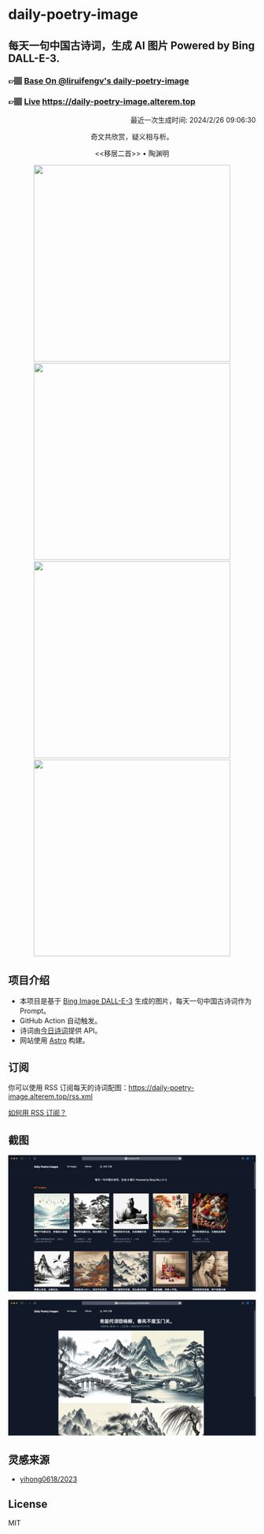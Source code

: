
# daily-poetry-image

## 每天一句中国古诗词，生成 AI 图片 Powered by Bing DALL-E-3.

### 👉🏽 [Base On @liruifengv's daily-poetry-image](https://github.com/liruifengv/daily-poetry-image)

### 👉🏽 [Live](https://daily-poetry-image.alterem.top/) https://daily-poetry-image.alterem.top

<p align="right">
  最近一次生成时间: 2024/2/26 09:06:30
</p>
<p align="center">
奇文共欣赏，疑义相与析。
</p>
<p align="center">
<<移居二首>> • 陶渊明
</p>
<p align="center">
<img src="https://tse4.mm.bing.net/th/id/OIG1.wl7229.krLvZVYqU1kGa" height="400" width="400" />
<img src="https://tse3.mm.bing.net/th/id/OIG1.9gmJRtdHe.Qm.g3IYeVo" height="400" width="400" />
<img src="https://tse3.mm.bing.net/th/id/OIG1.ZNShbVIuUMIZj.Ey0M49" height="400" width="400" />
<img src="https://tse3.mm.bing.net/th/id/OIG1.RPwe.evE1Lc_67f5ZAX4" height="400" width="400" />
</p>

## 项目介绍

-   本项目是基于 [Bing Image DALL-E-3](https://www.bing.com/images/create) 生成的图片，每天一句中国古诗词作为 Prompt。
-   GitHub Action 自动触发。
-   诗词由[今日诗词](https://www.jinrishici.com/)提供 API。
-   网站使用 [Astro](https://astro.build) 构建。

## 订阅

你可以使用 RSS 订阅每天的诗词配图：https://daily-poetry-image.alterem.top/rss.xml

[如何用 RSS 订阅？](https://zhuanlan.zhihu.com/p/55026716)

## 截图

![图片列表](./screenshots/Snipaste_2023-12-28_21-00-26.png)

![图片详情](./screenshots/Snipaste_2023-12-28_21-00-53.png)

## 灵感来源

-   [yihong0618/2023](https://github.com/yihong0618/2023)

## License

MIT
